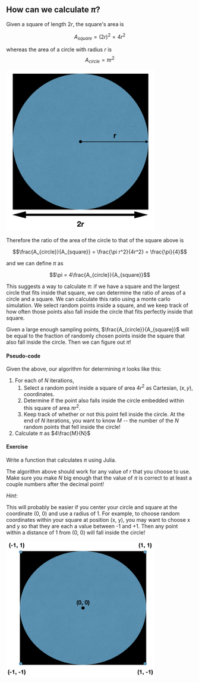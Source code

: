 
## How can we calculate $\pi$?

Given a square of length $2r$, the square's area is

$$A_{square} = (2r)^2 = 4r^2$$

whereas the area of a circle with radius $r$ is
$$A_{circle} = \pi r^2$$

<img src="images/area_ratio.png" alt="Drawing" style="width: 400px;"/>

Therefore the ratio of the area of the circle to that of the square above is

$$\frac{A_{circle}}{A_{square}} = \frac{\pi r^2}{4r^2} = \frac{\pi}{4}$$

and we can define $\pi$ as

$$\pi = 4\frac{A_{circle}}{A_{square}}$$

This suggests a way to calculate $\pi$: if we have a square and the largest circle that fits inside that square, we can determine the ratio of areas of a circle and a square. We can calculate this ratio using a monte carlo simulation. We select random points inside a square, and we keep track of how often those points also fall inside the circle that fits perfectly inside that square.

Given a large enough sampling points, $\frac{A_{circle}}{A_{square}}$ will be equal to the fraction of randomly chosen points inside the square that also fall inside the circle. Then we can figure out $\pi$!

#### Pseudo-code

Given the above, our algorithm for determining $\pi$ looks like this:

1. For each of $N$ iterations,
    1. Select a random point inside a square of area $4r^2$ as Cartesian, $(x, y)$, coordinates.
    1. Determine if the point also falls inside the circle embedded within this square of area $\pi r^2$.
    1. Keep track of whether or not this point fell inside the circle. At the end of $N$ iterations, you want to know $M$ -- the number of the $N$ random points that fell inside the circle!
1. Calculate $\pi$ as $4\frac{M}{N}$

#### Exercise

Write a function that calculates $\pi$ using Julia.

The algorithm above should work for any value of $r$ that you choose to use. Make sure you make $N$ big enough that the value of $\pi$ is correct to at least a couple numbers after the decimal point!

*Hint*:

This will probably be easier if you center your circle and square at the coordinate (0, 0) and use a radius of 1. For example, to choose random coordinates within your square at position (x, y), you may want to choose x and y so that they are each a value between -1 and +1. Then any point within a distance of 1 from (0, 0) will fall inside the circle!

<img src="images/hint.png" alt="Drawing" style="width: 400px;"/>



